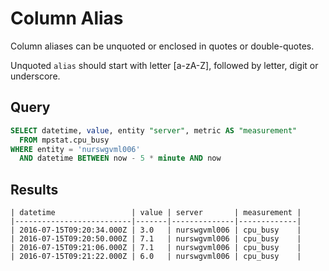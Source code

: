 # Column Alias

Column aliases can be unquoted or enclosed in quotes or double-quotes.

Unquoted `alias` should start with letter [a-zA-Z], followed by letter, digit or underscore.

## Query

```sql
SELECT datetime, value, entity "server", metric AS "measurement" 
  FROM mpstat.cpu_busy 
WHERE entity = 'nurswgvml006' 
  AND datetime BETWEEN now - 5 * minute AND now
```

## Results

```ls
| datetime                 | value | server       | measurement | 
|--------------------------|-------|--------------|-------------| 
| 2016-07-15T09:20:34.000Z | 3.0   | nurswgvml006 | cpu_busy    | 
| 2016-07-15T09:20:50.000Z | 7.1   | nurswgvml006 | cpu_busy    | 
| 2016-07-15T09:21:06.000Z | 7.1   | nurswgvml006 | cpu_busy    | 
| 2016-07-15T09:21:22.000Z | 6.0   | nurswgvml006 | cpu_busy    | 
```